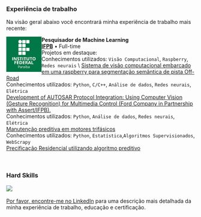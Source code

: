 ### Experiência de trabalho
Na visão geral abaixo você encontrará minha experiência de trabalho mais recente:

[<img align="left" height="94px" width="94px" alt="Warpnet" src="https://github.com/renansaraivaifpb/renansaraivaifpb/blob/main/download.png"/>](https://www.ifpb.edu.br/cajazeiras)

**Pesquisador de Machine Learning** \
[**IFPB**](https://www.ifpb.edu.br/cajazeiras) • Full-time \
Projetos em destaque: \
Conhecimentos utilizados: `Visão Computacional`, `Raspberry`, `Redes neurais` \ 
 [Sistema de visão computacional embarcado em uma raspberry para segmentação semântica de pista Off-Road](https://renan-saraiva-portfolio.netlify.app/) \
Conhecimentos utilizados: `Python`, `C/C++`, `Análise de dados`, `Redes neurais`, `Elétrica` \
 [Development of AUTOSAR Protocol Integration: Using Computer Vision (Gesture Recognition) for Multimedia Control (Ford Company in Partnership with Assert/IFPB).](https://renan-saraiva-portfolio.netlify.app/) \
Conhecimentos utilizados: `Python`, `Análise de dados`, `Redes neurais`, `Elétrica` \
 [Manutenção preditiva em motores trifásicos](https://renan-saraiva-portfolio.netlify.app/views/predict_power_motor) \
Conhecimentos utilizados: `Python`, `Estatística`,`Algoritmos Supervisionados`, `WebScrapy` \
[Precificação Residencial utilizando algoritmo preditivo](https://renan-saraiva-portfolio.netlify.app/views/preco_de_casa.html) 

<br/>

### Hard Skills
<div align="left">
  <a href="https://github.com/renansaraivaifpb">
  <img height="180em" src="https://github-readme-stats.vercel.app/api/top-langs/?username=renansaraivaifpb&layout=compact&langs_count=7&theme=swift"/>
</div>

Por favor, encontre-me no [LinkedIn](https://www.linkedin.com/in/renan-saraiva-dos-santos/) para uma descrição mais detalhada da minha experiência de trabalho, educação e certificação.
